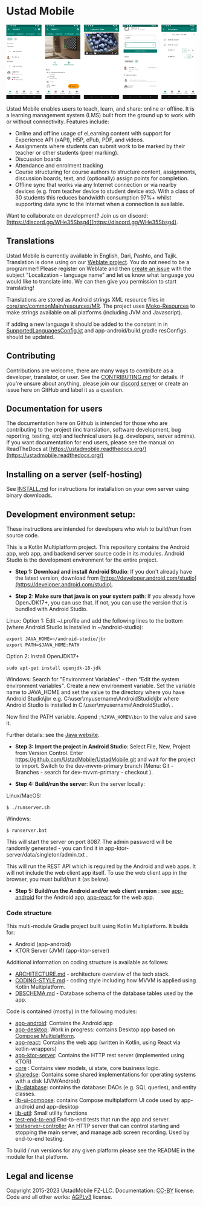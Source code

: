 # Ustad Mobile

![Ustad Mobile app screenshots](img/readme/readme-screenshots.png)

Ustad Mobile enables users to teach, learn, and share: online or offline. It is a learning
management system (LMS) built from the ground up to work with or without connectivity. Features 
include:

* Online and offline usage of eLearning content with support for Experience API (xAPI), H5P, ePub, 
  PDF, and videos.
* Assignments where students can submit work to be marked by their teacher or other students (peer
  marking). 
* Discussion boards
* Attendance and enrolment tracking
* Course structuring for course authors to structure content, assignments, discussion boards, text, 
  and (optionally) assign points for completion.
* Offline sync that works via any Internet connection or via nearby devices (e.g. from teacher device
  to student device etc). With a class of 30 students this reduces bandwidth consumption 97%+ whilst
  supporting data sync to the Internet when a connection is available.

Want to collaborate on development? Join us on discord: [https://discord.gg/WHe35Sbsg4](https://discord.gg/WHe35Sbsg4).  

## Translations

Ustad Mobile is currently available in English, Dari, Pashto, and Tajik. Translation is done using 
on our [Weblate project](https://hosted.weblate.org/projects/ustad-mobile/). You do not need to be a
programmer! Please register on Weblate and then [create an issue](https://github.com/UstadMobile/UstadMobile/issues/new)
with the subject "Localization - language name" and let us know what language you would like to
translate into. We can then give you permission to start translating!

Translations are stored as Android strings XML resource files in [core/src/commonMain/resources/MR](core/src/commonMain/resources/MR).
The project uses [Moko-Resources](https://github.com/icerockdev/moko-resources) to make strings 
available on all platforms (including JVM and Javascript).

If adding a new language it should be added to the constant in in 
[SupportedLanguagesConfig.kt](core/src/commonMain/kotlin/com/ustadmobile/core/impl/config/SupportedLanguagesConfig.kt)
 and app-android/build.gradle resConfigs should be updated.

## Contributing

Contributions are welcome, there are many ways to contribute as a developer, translator, or user. 
See the [CONTRIBUTING.md](CONTRIBUTING.md) for details. If you're unsure
about anything, please join our [discord server](https://discord.gg/WHe35Sbsg4) or create an issue
here on GitHub and label it as a question.

## Documentation for users

The documentation here on Github is intended for those who are contributing to the project (inc 
translation, software development, bug reporting, testing, etc) and technical users (e.g. developers, 
server admins). If you want documentation for end users, please see the manual on ReadTheDocs at 
[https://ustadmobile.readthedocs.org/](https://ustadmobile.readthedocs.org/)

## Installing on a server (self-hosting)

See [INSTALL.md](INSTALL.md) for instructions for installation on your own server using binary 
downloads.

## Development environment setup:

These instructions are intended for developers who wish to build/run from source code. 

This is a Kotlin Multiplatform project. This repository contains the Android app, web app, and
backend server source code in its modules. Android Studio is the development environment for the 
entire project. 

*  __Step 1: Download and install Android Studio__: If you don't already have the latest version, download 
from [https://developer.android.com/studio](https://developer.android.com/studio).

* __Step 2: Make sure that java is on your system path__: If you already have OpenJDK17+, you can use that.
If not, you can use the version that is bundled with Android Studio. 

Linux:
Option 1: Edit ~/.profile and add the following lines to the bottom (where Android Studio is installed in ~/android-studio):

```
export JAVA_HOME=~/android-studio/jbr
export PATH=$JAVA_HOME:PATH
```

Option 2: Install OpenJDK17+
```
sudo apt-get install openjdk-18-jdk
```

Windows: Search for "Environment Variables" - then "Edit the system environment variables". Create a
new environment variable. Set the variable name to JAVA_HOME and set the value to the directory 
where you have Android Studio\jbr e.g. C:\user\myusername\AndroidStudio\jbr where Android Studio is
installed in C:\user\myusername\AndroidStudio\ .

Now find the PATH variable. Append ```;%JAVA_HOME%\bin``` to the value and save it. 

Further details: see the [Java website](https://www.java.com/en/download/help/path.html).

* __Step 3: Import the project in Android Studio__: Select File, New, Project from Version Control. Enter
https://github.com/UstadMobile/UstadMobile.git and wait for the project to import. Switch to the
  dev-mvvm-primary branch (Menu: Git - Branches - search for dev-mvvm-primary - checkout ).

* __Step 4: Build/run the server__: Run the server locally:

Linux/MacOS:
```
$ ./runserver.sh
```

Windows:
```
$ runserver.bat
```

This will start the server on port 8087. The admin password will be randomly generated - you can find
it in app-ktor-server/data/singleton/admin.txt .

This will run the REST API which is required by the Android and web apps. It will not include the 
web client app itself. To use the web client app in the browser, you must build/run it (as below).

* __Step 5: Build/run the Android and/or web client version__ : see [app-android](app-android/) for the
Android app, [app-react](app-react/) for the web app.


### Code structure

This multi-module Gradle project built using Kotlin Multiplatform. It builds for:

* Android (app-android)
* KTOR Server (JVM) (app-ktor-server)

Additional information on coding structure is available as follows:

* [ARCHITECTURE.md](ARCHITECTURE.md) - architecture overview of the tech stack.
* [CODING-STYLE.md](CODING-STYLE.md) - coding style including how MVVM is applied using Kotlin 
  Multiplatform.
* [DBSCHEMA.md](DBSCHEMA.md) - Database schema of the database tables used by the app.

Code is contained (mostly) in the following modules:

* [app-android](app-android/): Contains the Android app
* [app-desktop](app-desktop/): Work in progress: contains Desktop app based on [Compose Multiplatform](https://www.jetbrains.com/lp/compose-multiplatform/).
* [app-react](app-react/): Contains the web app (written in Kotlin, using React via kotlin-wrappers)
* [app-ktor-server](app-ktor-server/): Contains the HTTP rest server (implemented using KTOR)
* [core](core/) : Contains view models, ui state, core business logic.
* [sharedse](sharedse/): Contains some shared implementations for operating systems with a disk (JVM/Android)
* [lib-database](lib-database/): contains the database: DAOs (e.g. SQL queries), and entity classes.
* [lib-ui-compose](lib-ui-compose/): contains Compose multiplatform UI code used by app-android and app-desktop
* [lib-util](lib-util/): Small utility functions
* [test-end-to-end](test-end-to-end/) End-to-end tests that run the app and server.
* [testserver-controller](testserver-controller/) An HTTP server that can control starting and 
  stopping the main server, and manage adb screen recording. Used by end-to-end testing.

To build / run versions for any given platform please see the README in the module for that platform.

## Legal and license

Copyright 2015-2023 UstadMobile FZ-LLC.
Documentation: [CC-BY](https://creativecommons.org/licenses/by/4.0/) license.
Code and all other works: [AGPLv3](LICENSE) license.
